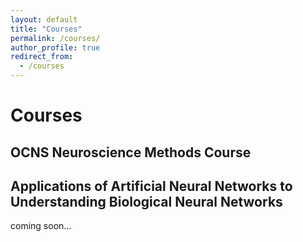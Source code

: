 ```yaml
---
layout: default
title: "Courses"
permalink: /courses/
author_profile: true
redirect_from:
  - /courses
---
```


# Courses
## OCNS Neuroscience Methods Course

## Applications of Artificial Neural Networks to Understanding Biological Neural Networks

coming soon...
